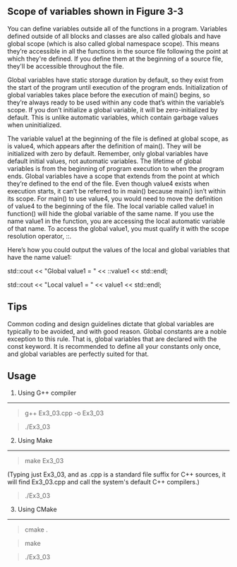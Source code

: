 Scope of variables shown in Figure 3-3 
---------------------------------------

You can define variables outside all of the functions in a program. Variables defined outside of all blocks
and classes are also called globals and have global scope (which is also called global namespace scope). This
means they’re accessible in all the functions in the source file following the point at which they're defined.
If you define them at the beginning of a source file, they'll be accessible throughout the file.

Global variables have static storage duration by default, so they exist from the start of the program until
execution of the program ends. Initialization of global variables takes place before the execution of main()
begins, so they’re always ready to be used within any code that’s within the variable’s scope. If you don’t
initialize a global variable, it will be zero-initialized by default. This is unlike automatic variables, which
contain garbage values when uninitialized.

The variable value1 at the beginning of the file is defined at global scope, as is value4, which appears
after the definition of main(). They will be initialized with zero by default. Remember, only global variables
have default initial values, not automatic variables. The lifetime of global variables is from the beginning of
program execution to when the program ends. Global variables have a scope that extends from the point
at which they’re defined to the end of the file. Even though value4 exists when execution starts, it can’t be
referred to in main() because main() isn’t within its scope. For main() to use value4, you would need to
move the definition of value4 to the beginning of the file.
The local variable called value1 in function() will hide the global variable of the same name. If you use
the name value1 in the function, you are accessing the local automatic variable of that name. To access the
global value1, you must qualify it with the scope resolution operator, ::. 

Here’s how you could output the values of the local and global variables that have the name value1:

std::cout << "Global value1 = " << ::value1 << std::endl;

std::cout << "Local value1 = " << value1 << std::endl;

Tips
-----

Common coding and design guidelines dictate that global variables are typically to be avoided, and
with good reason. Global constants are a noble exception to this rule. That is, global variables that are declared
with the const keyword. It is recommended to define all your constants only once, and global variables are
perfectly suited for that.


Usage
-----

1. Using G++ compiler
------------------

> g++ Ex3_03.cpp -o Ex3_03

> ./Ex3_03

2. Using Make
--------------

> make Ex3_03

(Typing just Ex3_03, and as .cpp is a standard file suffix for C++ sources, it will find Ex3_03.cpp and call the system's default C++ compilers.)

> ./Ex3_03

3. Using CMake
---------------

> cmake .

> make

> ./Ex3_03


